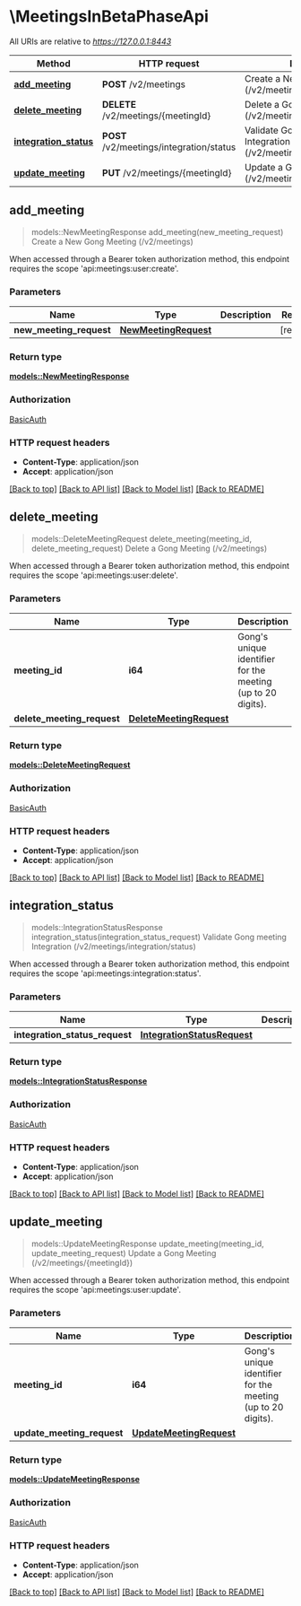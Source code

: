 # \MeetingsInBetaPhaseApi

All URIs are relative to *https://127.0.0.1:8443*

Method | HTTP request | Description
------------- | ------------- | -------------
[**add_meeting**](MeetingsInBetaPhaseApi.md#add_meeting) | **POST** /v2/meetings | Create a New Gong Meeting (/v2/meetings)
[**delete_meeting**](MeetingsInBetaPhaseApi.md#delete_meeting) | **DELETE** /v2/meetings/{meetingId} | Delete a Gong Meeting (/v2/meetings)
[**integration_status**](MeetingsInBetaPhaseApi.md#integration_status) | **POST** /v2/meetings/integration/status | Validate Gong meeting Integration (/v2/meetings/integration/status)
[**update_meeting**](MeetingsInBetaPhaseApi.md#update_meeting) | **PUT** /v2/meetings/{meetingId} | Update a Gong Meeting (/v2/meetings/{meetingId})



## add_meeting

> models::NewMeetingResponse add_meeting(new_meeting_request)
Create a New Gong Meeting (/v2/meetings)

When accessed through a Bearer token authorization method, this endpoint requires the scope 'api:meetings:user:create'.

### Parameters


Name | Type | Description  | Required | Notes
------------- | ------------- | ------------- | ------------- | -------------
**new_meeting_request** | [**NewMeetingRequest**](NewMeetingRequest.md) |  | [required] |

### Return type

[**models::NewMeetingResponse**](NewMeetingResponse.md)

### Authorization

[BasicAuth](../README.md#BasicAuth)

### HTTP request headers

- **Content-Type**: application/json
- **Accept**: application/json

[[Back to top]](#) [[Back to API list]](../README.md#documentation-for-api-endpoints) [[Back to Model list]](../README.md#documentation-for-models) [[Back to README]](../README.md)


## delete_meeting

> models::DeleteMeetingRequest delete_meeting(meeting_id, delete_meeting_request)
Delete a Gong Meeting (/v2/meetings)

When accessed through a Bearer token authorization method, this endpoint requires the scope 'api:meetings:user:delete'.

### Parameters


Name | Type | Description  | Required | Notes
------------- | ------------- | ------------- | ------------- | -------------
**meeting_id** | **i64** | Gong's unique identifier for the meeting (up to 20 digits). | [required] |
**delete_meeting_request** | [**DeleteMeetingRequest**](DeleteMeetingRequest.md) |  | [required] |

### Return type

[**models::DeleteMeetingRequest**](DeleteMeetingRequest.md)

### Authorization

[BasicAuth](../README.md#BasicAuth)

### HTTP request headers

- **Content-Type**: application/json
- **Accept**: application/json

[[Back to top]](#) [[Back to API list]](../README.md#documentation-for-api-endpoints) [[Back to Model list]](../README.md#documentation-for-models) [[Back to README]](../README.md)


## integration_status

> models::IntegrationStatusResponse integration_status(integration_status_request)
Validate Gong meeting Integration (/v2/meetings/integration/status)

When accessed through a Bearer token authorization method, this endpoint requires the scope 'api:meetings:integration:status'.

### Parameters


Name | Type | Description  | Required | Notes
------------- | ------------- | ------------- | ------------- | -------------
**integration_status_request** | [**IntegrationStatusRequest**](IntegrationStatusRequest.md) |  | [required] |

### Return type

[**models::IntegrationStatusResponse**](IntegrationStatusResponse.md)

### Authorization

[BasicAuth](../README.md#BasicAuth)

### HTTP request headers

- **Content-Type**: application/json
- **Accept**: application/json

[[Back to top]](#) [[Back to API list]](../README.md#documentation-for-api-endpoints) [[Back to Model list]](../README.md#documentation-for-models) [[Back to README]](../README.md)


## update_meeting

> models::UpdateMeetingResponse update_meeting(meeting_id, update_meeting_request)
Update a Gong Meeting (/v2/meetings/{meetingId})

When accessed through a Bearer token authorization method, this endpoint requires the scope 'api:meetings:user:update'.

### Parameters


Name | Type | Description  | Required | Notes
------------- | ------------- | ------------- | ------------- | -------------
**meeting_id** | **i64** | Gong's unique identifier for the meeting (up to 20 digits). | [required] |
**update_meeting_request** | [**UpdateMeetingRequest**](UpdateMeetingRequest.md) |  | [required] |

### Return type

[**models::UpdateMeetingResponse**](UpdateMeetingResponse.md)

### Authorization

[BasicAuth](../README.md#BasicAuth)

### HTTP request headers

- **Content-Type**: application/json
- **Accept**: application/json

[[Back to top]](#) [[Back to API list]](../README.md#documentation-for-api-endpoints) [[Back to Model list]](../README.md#documentation-for-models) [[Back to README]](../README.md)

